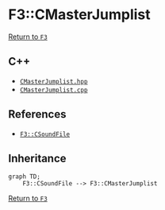 # F3::CMasterJumplist

[Return to `F3`](/docs/F3.md)

## C++

- [`CMasterJumplist.hpp`](/c++/include/CMasterJumplist.hpp)
- [`CMasterJumplist.cpp`](/c++/source/CMasterJumplist.cpp)

## References

- [`F3::CSoundFile`](/docs/F3/CSoundFile.md)

## Inheritance

```mermaid
graph TD;
    F3::CSoundFile --> F3::CMasterJumplist
```

[Return to `F3`](/docs/F3.md)